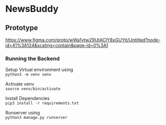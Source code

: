 # NewsBuddy

## Prototype
https://www.figma.com/proto/wWa1ytw29UtAClY8xGUYit/Untitled?node-id=41%3A124&scaling=contain&page-id=0%3A1

### Running the Backend

Setup Virtual environment using <br>
`python3 -m venv venv`<br>

Activate venv <br>
`source venv/bin/activate`<br>

Install Dependencies <br>
`pip3 install -r requirements.txt`

Runserver using<br>
`python3 manage.py runserver`<br>
